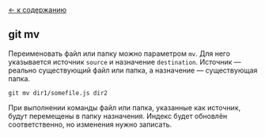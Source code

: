 [← к содержанию](readme.md)

## git mv
Переименовать файл или папку можно параметром ``mv``. Для него указывается источник ``source`` и назначение ``destination``. Источник — реально существующий файл или папка, а назначение — существующая папка.

``git mv dir1/somefile.js dir2``

При выполнении команды файл или папка, указанные как источник, будут перемещены в папку назначения. Индекс будет обновлён соответственно, но изменения нужно записать.
